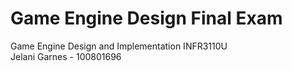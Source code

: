 # Game Engine Design Final Exam
Game Engine Design and Implementation INFR3110U <br/>
Jelani Garnes - 100801696


